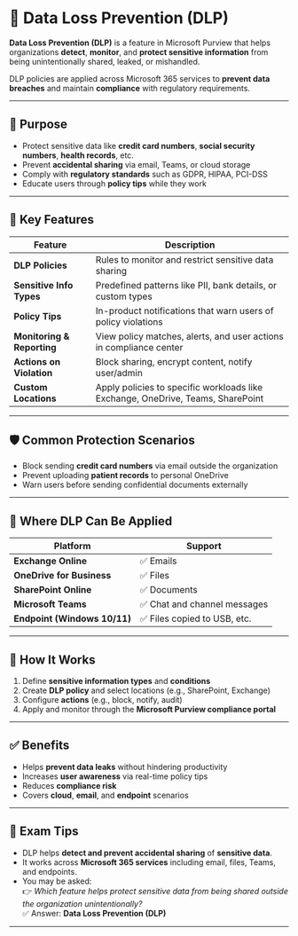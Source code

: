 # 🚫 Data Loss Prevention (DLP)

**Data Loss Prevention (DLP)** is a feature in Microsoft Purview that helps organizations **detect**, **monitor**, and **protect sensitive information** from being unintentionally shared, leaked, or mishandled.

DLP policies are applied across Microsoft 365 services to **prevent data breaches** and maintain **compliance** with regulatory requirements.

---

## 🎯 Purpose

- Protect sensitive data like **credit card numbers**, **social security numbers**, **health records**, etc.
- Prevent **accidental sharing** via email, Teams, or cloud storage
- Comply with **regulatory standards** such as GDPR, HIPAA, PCI-DSS
- Educate users through **policy tips** while they work

---

## 🧰 Key Features

| Feature                    | Description |
|----------------------------|-------------|
| **DLP Policies**            | Rules to monitor and restrict sensitive data sharing |
| **Sensitive Info Types**    | Predefined patterns like PII, bank details, or custom types |
| **Policy Tips**             | In-product notifications that warn users of policy violations |
| **Monitoring & Reporting**  | View policy matches, alerts, and user actions in compliance center |
| **Actions on Violation**    | Block sharing, encrypt content, notify user/admin |
| **Custom Locations**        | Apply policies to specific workloads like Exchange, OneDrive, Teams, SharePoint |

---

## 🛡️ Common Protection Scenarios

- Block sending **credit card numbers** via email outside the organization
- Prevent uploading **patient records** to personal OneDrive
- Warn users before sending confidential documents externally

---

## 📍 Where DLP Can Be Applied

| Platform         | Support |
|------------------|---------|
| **Exchange Online** | ✅ Emails |
| **OneDrive for Business** | ✅ Files |
| **SharePoint Online** | ✅ Documents |
| **Microsoft Teams** | ✅ Chat and channel messages |
| **Endpoint (Windows 10/11)** | ✅ Files copied to USB, etc. |

---

## 🧠 How It Works

1. Define **sensitive information types** and **conditions**
2. Create **DLP policy** and select locations (e.g., SharePoint, Exchange)
3. Configure **actions** (e.g., block, notify, audit)
4. Apply and monitor through the **Microsoft Purview compliance portal**

---

## ✅ Benefits

- Helps **prevent data leaks** without hindering productivity
- Increases **user awareness** via real-time policy tips
- Reduces **compliance risk**
- Covers **cloud**, **email**, and **endpoint** scenarios

---

## 📝 Exam Tips

- DLP helps **detect and prevent accidental sharing** of **sensitive data**.
- It works across **Microsoft 365 services** including email, files, Teams, and endpoints.
- You may be asked:  
  👉 *Which feature helps protect sensitive data from being shared outside the organization unintentionally?*  
  ✅ Answer: **Data Loss Prevention (DLP)**

---